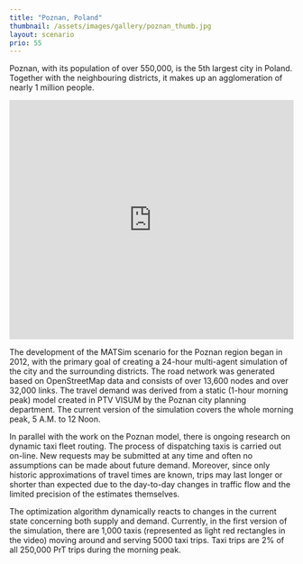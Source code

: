 ```yaml
---
title: "Poznan, Poland"
thumbnail: /assets/images/gallery/poznan_thumb.jpg
layout: scenario
prio: 55
---
```

Poznan, with its population of over 550,000, is the 5th largest city in Poland. Together with the neighbouring districts, it makes up an agglomeration of nearly 1 million people.

<iframe allowfullscreen="" frameborder="0" height="425" mozallowfullscreen="" src="https://player.vimeo.com/video/54141254?badge=0" webkitallowfullscreen="" width="100%"></iframe>

The development of the MATSim scenario for the Poznan region began in 2012, with the primary goal of creating a 24-hour multi-agent simulation of the city and the surrounding districts. The road network was generated based on OpenStreetMap data and consists of over 13,600 nodes and over 32,000 links. The travel demand was derived from a static (1-hour morning peak) model created in PTV VISUM by the Poznan city planning department. The current version of the simulation covers the whole morning peak, 5 A.M. to 12 Noon.

In parallel with the work on the Poznan model, there is ongoing research on dynamic taxi fleet routing. The process of dispatching taxis is carried out on-line. New requests may be submitted at any time and often no assumptions can be made about future demand. Moreover, since only historic approximations of travel times are known, trips may last longer or shorter than expected due to the day-to-day changes in traffic flow and the limited precision of the estimates themselves.

The optimization algorithm dynamically reacts to changes in the current state concerning both supply and demand. Currently, in the first version of the simulation, there are 1,000 taxis (represented as light red rectangles in the video) moving around and serving 5000 taxi trips. Taxi trips are 2% of all 250,000 PrT trips during the morning peak.
